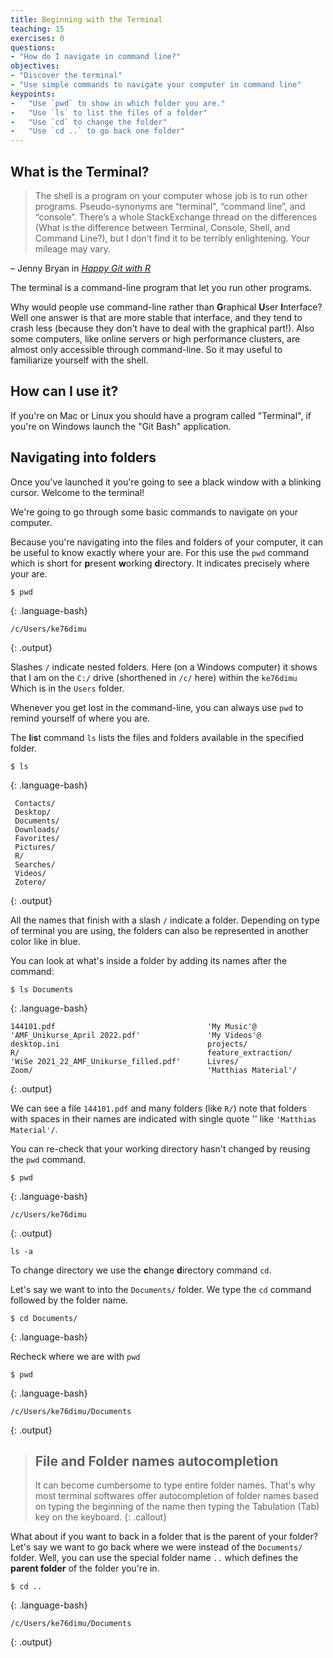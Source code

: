 ```yaml
---
title: Beginning with the Terminal
teaching: 15
exercises: 0
questions:
- "How do I navigate in command line?"
objectives:
- "Discover the terminal"
- "Use simple commands to navigate your computer in command line"
keypoints:
-   "Use `pwd` to show in which folder you are."
-   "Use `ls` to list the files of a folder"
-   "Use `cd` to change the folder"
-   "Use `cd ..` to go back one folder"
---
```


## What is the Terminal?

> The shell is a program on your computer whose job is to run other programs. Pseudo-synonyms are “terminal”, “command line”, and “console”. There’s a whole StackExchange thread on the differences (What is the difference between Terminal, Console, Shell, and Command Line?), but I don’t find it to be terribly enlightening. Your mileage may vary.

– Jenny Bryan in [*Happy Git with R*](https://happygitwithr.com/shell.html)

The terminal is a command-line program that let you run other programs.

Why would people use command-line rather than **G**raphical **U**ser **I**nterface?
Well one answer is that are more stable that interface, and they tend
to crash less (because they don't have to deal with the graphical part!).
Also some computers, like online servers or high performance clusters,
are almost only accessible through command-line. So it may useful to familiarize
yourself with the shell.

## How can I use it?

If you're on Mac or Linux you should have a program called "Terminal",
if you're on Windows launch the "Git Bash" application.

## Navigating into folders

Once you've launched it you're going to see a black window with a blinking cursor.
Welcome to the terminal!

We're going to go through some basic commands to navigate on your computer.

Because you're navigating into the files and folders of your computer,
it can be useful to know exactly where your are. For this use the `pwd` command
which is short for **p**resent **w**orking **d**irectory. It indicates precisely
where your are.


~~~
$ pwd
~~~
{: .language-bash}

~~~
/c/Users/ke76dimu
~~~
{: .output}

Slashes `/` indicate nested folders. Here (on a Windows computer) it shows that
I am on the `C:/` drive (shorthened in `/c/` here) within the `ke76dimu` Which
is in the `Users` folder.

Whenever you get lost in the command-line, you can always use `pwd` to remind
yourself of where you are.

The **l**i**s**t command `ls` lists the files and folders available in the
specified folder.

~~~
$ ls
~~~
{: .language-bash}

~~~
 Contacts/
 Desktop/
 Documents/
 Downloads/
 Favorites/
 Pictures/
 R/
 Searches/
 Videos/
 Zotero/
~~~
{: .output}

All the names that finish with a slash `/` indicate a folder. Depending on
type of terminal you are using, the folders can also be represented in another
color like in blue.

You can look at what's inside a folder by adding its names after the command:

~~~
$ ls Documents
~~~
{: .language-bash}

~~~
144101.pdf                                  'My Music'@
'AMF_Unikurse_April 2022.pdf'               'My Videos'@
desktop.ini                                 projects/
R/                                          feature_extraction/                         
'WiSe 2021_22_AMF_Unikurse_filled.pdf'      Livres/
Zoom/                                       'Matthias Material'/
~~~
{: .output}

We can see a file `144101.pdf` and many folders (like `R/`) note that folders
with spaces in their names are indicated with single quote ''
like `'Matthias Material'/`.

You can re-check that your working directory hasn't changed by reusing the `pwd`
command.

~~~
$ pwd
~~~
{: .language-bash}

~~~
/c/Users/ke76dimu
~~~
{: .output}


`ls -a`   

To change directory we use the **c**hange **d**irectory command `cd`.

Let's say we want to into the `Documents/` folder. We type the `cd` command
followed by the folder name.

~~~
$ cd Documents/
~~~
{: .language-bash}

Recheck where we are with `pwd`

~~~
$ pwd
~~~
{: .language-bash}

~~~
/c/Users/ke76dimu/Documents
~~~
{: .output}



> ## File and Folder names autocompletion
>
> It can become cumbersome to type entire folder names.
> That's why most terminal softwares offer autocompletion of folder names
> based on typing the beginning of the name then typing the Tabulation (Tab) key
> on the keyboard.
{: .callout}

What about if you want to back in a folder that is the parent of your folder?
Let's say we want to go back where we were instead of the `Documents/` folder.
Well, you can use the special folder name `..` which defines the
**parent folder** of the folder you're in.

~~~
$ cd ..
~~~
{: .language-bash}

~~~
/c/Users/ke76dimu/Documents
~~~
{: .output}

